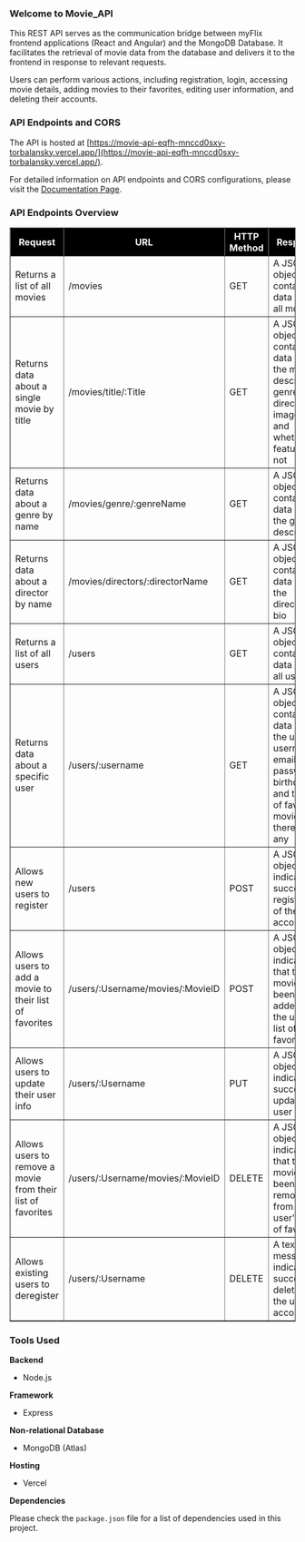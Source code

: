 ### Welcome to Movie_API 

This REST API serves as the communication bridge between myFlix frontend applications (React and Angular) and the MongoDB Database. It facilitates the retrieval of movie data from the database and delivers it to the frontend in response to relevant requests.

Users can perform various actions, including registration, login, accessing movie details, adding movies to their favorites, editing user information, and deleting their accounts.

### API Endpoints and CORS

The API is hosted at [https://movie-api-eqfh-mnccd0sxy-torbalansky.vercel.app/](https://movie-api-eqfh-mnccd0sxy-torbalansky.vercel.app/).

For detailed information on API endpoints and CORS configurations, please visit the [Documentation Page](https://documentation-api-jihk.vercel.app/).

### API Endpoints Overview

<table cellpadding="8" cellspacing="0" border="1" style="border-collapse: collapse; width: 100%;">
    <thead>
        <tr style="background-color: black; color: white;">
            <th>Request</th>
            <th>URL</th>
            <th>HTTP Method</th>
            <th>Response</th>
        </tr>
    </thead>
    <tbody>
        <tr>
            <td>Returns a list of all movies</td>
            <td>/movies</td>
            <td>GET</td>
            <td>A JSON object containing data about all movies</td>
        </tr>
        <tr>
            <td>Returns data about a single movie by title</td>
            <td>/movies/title/:Title</td>
            <td>GET</td>
            <td>A JSON object containing data about the movie's description, genre, director, image URL, and whether it's featured or not</td>
        </tr>
        <tr>
            <td>Returns data about a genre by name</td>
            <td>/movies/genre/:genreName</td>
            <td>GET</td>
            <td>A JSON object containing data about the genre's description</td>
        </tr>
        <tr>
            <td>Returns data about a director by name</td>
            <td>/movies/directors/:directorName</td>
            <td>GET</td>
            <td>A JSON object containing data about the director's bio</td>
        </tr>
        <tr>
            <td>Returns a list of all users</td>
            <td>/users</td>
            <td>GET</td>
            <td>A JSON object containing data about all users</td>
        </tr>
        <tr>
            <td>Returns data about a specific user</td>
            <td>/users/:username</td>
            <td>GET</td>
            <td>A JSON object containing data about the user's username, email, password, birthday, and the list of favorite movies if there are any</td>
        </tr>
        <tr>
            <td>Allows new users to register</td>
            <td>/users</td>
            <td>POST</td>
            <td>A JSON object indicating successful registration of the account</td>
        </tr>
        <tr>
            <td>Allows users to add a movie to their list of favorites</td>
            <td>/users/:Username/movies/:MovieID</td>
            <td>POST</td>
            <td>A JSON object indicating that the movie has been added to the user's list of favorites</td>
        </tr>
        <tr>
            <td>Allows users to update their user info</td>
            <td>/users/:Username</td>
            <td>PUT</td>
            <td>A JSON object indicating successful update of user info</td>
        </tr>
        <tr>
            <td>Allows users to remove a movie from their list of favorites</td>
            <td>/users/:Username/movies/:MovieID</td>
            <td>DELETE</td>
            <td>A JSON object indicating that the movie has been removed from the user's list of favorites</td>
        </tr>
        <tr>
            <td>Allows existing users to deregister</td>
            <td>/users/:Username</td>
            <td>DELETE</td>
            <td>A text message indicating successful deletion of the user account</td>
        </tr>
    </tbody>
</table>


### Tools Used

**Backend**

- Node.js

**Framework**

- Express

**Non-relational Database**

- MongoDB (Atlas)

**Hosting**

- Vercel

**Dependencies**

Please check the `package.json` file for a list of dependencies used in this project.
